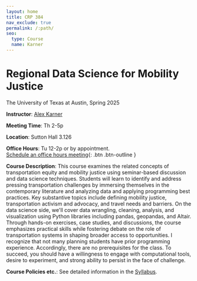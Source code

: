 ```yaml
---
layout: home
title: CRP 384
nav_exclude: true
permalink: /:path/
seo:
  type: Course
  name: Karner
---
```


# Regional Data Science for Mobility Justice
The University of Texas at Austin, Spring 2025

**Instructor**: [Alex Karner](https://www.alexkarner.com)

**Meeting Time**: Th 2-5p

**Location**: Sutton Hall 3.126

**Office Hours**: Tu 12-2p or by appointment.\
[Schedule an office hours meeting](https://calendly.com/akarner/15min){: .btn .btn-outline }

**Course Description**: This course examines the related concepts of transportation equity and mobility justice using seminar-based discussion and data science techniques. Students will learn to identify and address pressing transportation challenges by immersing themselves in the contemporary literature and analyzing data and applying programming best practices. Key substantive topics include defining mobility justice, transportation activism and advocacy, and travel needs and barriers. On the data science side, we'll cover data wrangling, cleaning, analysis, and visualization using Python libraries including pandas, geopandas, and Altair. Through hands-on exercises, case studies, and discussions, the course emphasizes practical skills while fostering debate on the role of transportation systems in shaping broader access to opportunities. I recognize that not many planning students have prior programming experience. Accordingly, there are no prerequisites for the class. To succeed, you should have a willingness to engage with computational tools, desire to experiment, and strong ability to persist in the face of challenge.

**Course Policies etc.**: See detailed information in the [Syllabus](https://aakarner.github.io/regional-data-science/syllabus/).